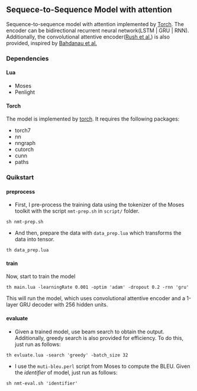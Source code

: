 ## Sequece-to-Sequence Model with attention

Sequence-to-sequence model with attention implemented by [Torch](http://torch.ch).
The encoder can be bidirectional recurrent neural network(LSTM | GRU | RNN). Additionally, the convolutional attentive encoder([Rush et al.](https://www.aclweb.org/anthology/D/D15/D15-1044.pdf)) is also provided, inspired by [Bahdanau et al.](https://arxiv.org/pdf/1409.0473v7.pdf) 

### Dependencies

#### Lua
* Moses
* Penlight

#### Torch
The model is implemented by [torch](http://torch.ch). It requires the following packages:
* torch7
* nn
* nngraph
* cutorch
* cunn
* paths

### Quikstart

#### preprocess

* First, I pre-process the training data using the tokenizer of the Moses toolkit with the script `nmt-prep.sh` in `script/` folder.
```
sh nmt-prep.sh
```

* And then, prepare the data with `data_prep.lua` which transforms the data into tensor.
```
th data_prep.lua 
```

#### train
Now, start to train the model
```
th main.lua -learningRate 0.001 -optim 'adam' -dropout 0.2 -rnn 'gru'
```
This will run the model, which uses convolutional attentive encoder and a 1-layer GRU decoder with 256 hidden units.

#### evaluate

* Given a trained model, use beam search to obtain the output. Additionally, greedy search is also provided for efficiency. To do this, just run as follows:
```
th evluate.lua -search 'greedy' -batch_size 32
```

* I use the `muti-bleu.perl` script from Moses to compute the BLEU. Given the *identifier* of model, just run as follows:
```
sh nmt-eval.sh 'identifier'
```


